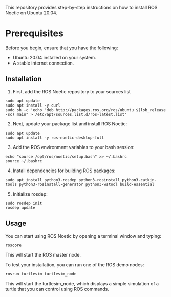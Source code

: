 This repository provides step-by-step instructions on how to install ROS Noetic on Ubuntu 20.04.

# Prerequisites
Before you begin, ensure that you have the following:

* Ubuntu 20.04 installed on your system.
* A stable internet connection.

## Installation
1. First, add the ROS Noetic repository to your sources list

```
sudo apt update
sudo apt install -y curl
sudo sh -c 'echo "deb http://packages.ros.org/ros/ubuntu $(lsb_release -sc) main" > /etc/apt/sources.list.d/ros-latest.list'
```

2. Next, update your package list and install ROS Noetic:

```
sudo apt update
sudo apt install -y ros-noetic-desktop-full
```

3. Add the ROS environment variables to your bash session:

```
echo "source /opt/ros/noetic/setup.bash" >> ~/.bashrc
source ~/.bashrc
```

4. Install dependencies for building ROS packages:
```
sudo apt install python3-rosdep python3-rosinstall python3-catkin-tools python3-rosinstall-generator python3-wstool build-essential
```

5. Initialize rosdep:

```
sudo rosdep init
rosdep update
```


## Usage

You can start using ROS Noetic by opening a terminal window and typing:
```
roscore
```

This will start the ROS master node.

To test your installation, you can run one of the ROS demo nodes:

```
rosrun turtlesim turtlesim_node
```
This will start the turtlesim_node, which displays a simple simulation of a turtle that you can control using ROS commands.


